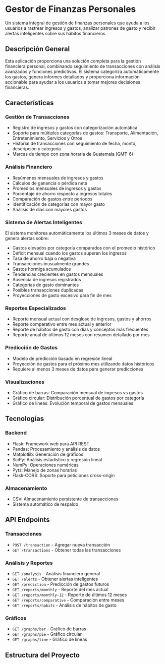 # Gestor de Finanzas Personales

Un sistema integral de gestión de finanzas personales que ayuda a los usuarios a rastrear ingresos y gastos, analizar patrones de gasto y recibir alertas inteligentes sobre sus hábitos financieros.

## Descripción General

Esta aplicación proporciona una solución completa para la gestión financiera personal, combinando seguimiento de transacciones con análisis avanzados y funciones predictivas. El sistema categoriza automáticamente los gastos, genera informes detallados y proporciona información accionable para ayudar a los usuarios a tomar mejores decisiones financieras.

## Características

### Gestión de Transacciones
- Registro de ingresos y gastos con categorización automática
- Soporte para múltiples categorías de gastos: Transporte, Alimentación, Entretenimiento, Servicios y Otros
- Historial de transacciones con seguimiento de fecha, monto, descripción y categoría
- Marcas de tiempo con zona horaria de Guatemala (GMT-6)

### Análisis Financiero
- Resúmenes mensuales de ingresos y gastos
- Cálculos de ganancia o pérdida neta
- Promedios mensuales de ingresos y gastos
- Porcentaje de ahorro respecto a ingresos totales
- Comparación de gastos entre períodos
- Identificación de categorías con mayor gasto
- Análisis de días con mayores gastos

### Sistema de Alertas Inteligentes
El sistema monitorea automáticamente los últimos 3 meses de datos y genera alertas sobre:
- Gastos elevados por categoría comparados con el promedio histórico
- Déficit mensual cuando los gastos superan los ingresos
- Tasa de ahorro baja o negativa
- Transacciones inusualmente grandes
- Gastos hormiga acumulados
- Tendencias crecientes en gastos mensuales
- Ausencia de ingresos registrados
- Categorías de gasto dominantes
- Posibles transacciones duplicadas
- Proyecciones de gasto excesivo para fin de mes

### Reportes Especializados
- Reporte mensual actual con desglose de ingresos, gastos y ahorros
- Reporte comparativo entre mes actual y anterior
- Reporte de hábitos de gasto con días y conceptos más frecuentes
- Reporte anual de últimos 12 meses con resumen detallado por mes

### Predicción de Gastos
- Modelo de predicción basado en regresión lineal
- Proyección de gastos para el próximo mes utilizando datos históricos
- Requiere al menos 3 meses de datos para generar predicciones

### Visualizaciones
- Gráfico de barras: Comparación mensual de ingresos vs gastos
- Gráfico circular: Distribución porcentual de gastos por categoría
- Gráfico de líneas: Evolución temporal de gastos mensuales

## Tecnologías

### Backend
- Flask: Framework web para API REST
- Pandas: Procesamiento y análisis de datos
- Matplotlib: Generación de gráficos
- SciPy: Análisis estadístico y regresión lineal
- NumPy: Operaciones numéricas
- Pytz: Manejo de zonas horarias
- Flask-CORS: Soporte para peticiones cross-origin

### Almacenamiento
- CSV: Almacenamiento persistente de transacciones
- Sistema automático de respaldo

## API Endpoints

### Transacciones
- `POST /transaction` - Agregar nueva transacción
- `GET /transactions` - Obtener todas las transacciones

### Análisis y Reportes
- `GET /analysis` - Análisis financiero general
- `GET /alerts` - Obtener alertas inteligentes
- `GET /prediction` - Predicción de gastos futuros
- `GET /reports/monthly` - Reporte del mes actual
- `GET /reports/monthly-12` - Reporte de últimos 12 meses
- `GET /reports/comparative` - Comparación entre meses
- `GET /reports/habits` - Análisis de hábitos de gasto

### Gráficos
- `GET /graphs/bar` - Gráfico de barras
- `GET /graphs/pie` - Gráfico circular
- `GET /graphs/line` - Gráfico de líneas

## Estructura del Proyecto
